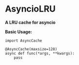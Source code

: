 # AsyncioLRU
**A LRU cache for asyncio**

**Basic Usage:**

```from async_lru import AsyncCache
import AsyncCache

@AsyncCache(maxsize=128)
async def func(*args, **kwargs):
    pass
```

